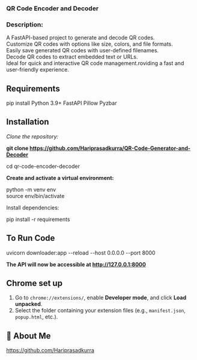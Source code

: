 
### **QR Code Encoder and Decoder**

### Description:  
A FastAPI-based project to generate and decode QR codes.  
Customize QR codes with options like size, colors, and file formats.  
Easily save generated QR codes with user-defined filenames.  
Decode QR codes to extract embedded text or URLs.  
Ideal for quick and interactive QR code management.roviding a fast and user-friendly experience.








## Requirements

pip install Python 3.9+ FastAPI Pillow Pyzbar

## Installation

*Clone the repository:*

**git clone https://github.com/Hariprasadkurra/QR-Code-Generator-and-Decoder**

cd qr-code-encoder-decoder  

**Create and activate a virtual environment:**

python -m venv env  
source env/bin/activate  

Install dependencies:

pip install -r requirements 
    
## To Run Code

uvicorn downloader:app --reload --host 0.0.0.0 --port 8000


**The API will now be accessible at http://127.0.0.1:8000**
## Chrome set up

1. Go to `chrome://extensions/`, enable **Developer mode**, and click **Load unpacked**.  
2. Select the folder containing your extension files (e.g., `manifest.json`, `popup.html`, etc.).
## 🚀 About Me
https://github.com/Hariprasadkurra